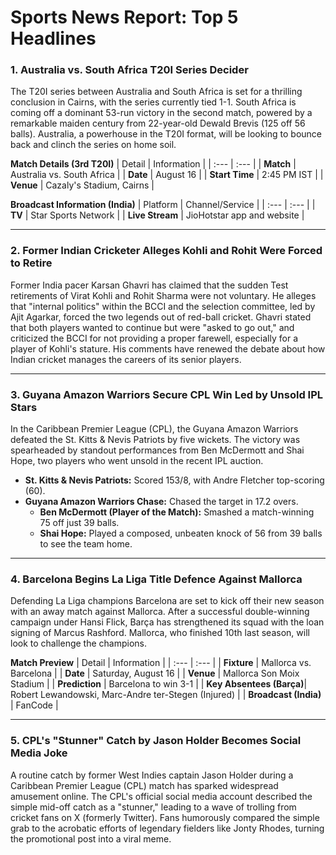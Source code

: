 # Sports News Report: Top 5 Headlines

### 1. Australia vs. South Africa T20I Series Decider
The T20I series between Australia and South Africa is set for a thrilling conclusion in Cairns, with the series currently tied 1-1. South Africa is coming off a dominant 53-run victory in the second match, powered by a remarkable maiden century from 22-year-old Dewald Brevis (125 off 56 balls). Australia, a powerhouse in the T20I format, will be looking to bounce back and clinch the series on home soil.

**Match Details (3rd T20I)**
| Detail | Information |
| :--- | :--- |
| **Match** | Australia vs. South Africa |
| **Date** | August 16 |
| **Start Time** | 2:45 PM IST |
| **Venue** | Cazaly's Stadium, Cairns |

**Broadcast Information (India)**
| Platform | Channel/Service |
| :--- | :--- |
| **TV** | Star Sports Network |
| **Live Stream** | JioHotstar app and website |

---

### 2. Former Indian Cricketer Alleges Kohli and Rohit Were Forced to Retire
Former India pacer Karsan Ghavri has claimed that the sudden Test retirements of Virat Kohli and Rohit Sharma were not voluntary. He alleges that "internal politics" within the BCCI and the selection committee, led by Ajit Agarkar, forced the two legends out of red-ball cricket. Ghavri stated that both players wanted to continue but were "asked to go out," and criticized the BCCI for not providing a proper farewell, especially for a player of Kohli's stature. His comments have renewed the debate about how Indian cricket manages the careers of its senior players.

---

### 3. Guyana Amazon Warriors Secure CPL Win Led by Unsold IPL Stars
In the Caribbean Premier League (CPL), the Guyana Amazon Warriors defeated the St. Kitts & Nevis Patriots by five wickets. The victory was spearheaded by standout performances from Ben McDermott and Shai Hope, two players who went unsold in the recent IPL auction.

*   **St. Kitts & Nevis Patriots:** Scored 153/8, with Andre Fletcher top-scoring (60).
*   **Guyana Amazon Warriors Chase:** Chased the target in 17.2 overs.
    *   **Ben McDermott (Player of the Match):** Smashed a match-winning 75 off just 39 balls.
    *   **Shai Hope:** Played a composed, unbeaten knock of 56 from 39 balls to see the team home.

---

### 4. Barcelona Begins La Liga Title Defence Against Mallorca
Defending La Liga champions Barcelona are set to kick off their new season with an away match against Mallorca. After a successful double-winning campaign under Hansi Flick, Barça has strengthened its squad with the loan signing of Marcus Rashford. Mallorca, who finished 10th last season, will look to challenge the champions.

**Match Preview**
| Detail | Information |
| :--- | :--- |
| **Fixture** | Mallorca vs. Barcelona |
| **Date** | Saturday, August 16 |
| **Venue** | Mallorca Son Moix Stadium |
| **Prediction** | Barcelona to win 3-1 |
| **Key Absentees (Barça)**| Robert Lewandowski, Marc-Andre ter-Stegen (Injured) |
| **Broadcast (India)** | FanCode |

---

### 5. CPL's "Stunner" Catch by Jason Holder Becomes Social Media Joke
A routine catch by former West Indies captain Jason Holder during a Caribbean Premier League (CPL) match has sparked widespread amusement online. The CPL's official social media account described the simple mid-off catch as a "stunner," leading to a wave of trolling from cricket fans on X (formerly Twitter). Fans humorously compared the simple grab to the acrobatic efforts of legendary fielders like Jonty Rhodes, turning the promotional post into a viral meme.
